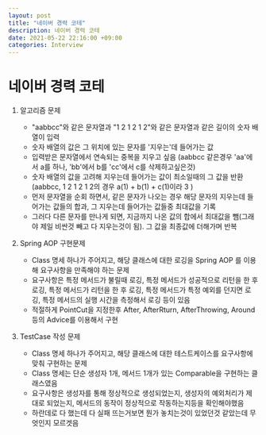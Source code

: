 ```yaml
---
layout: post
title: "네이버 경력 코테"
description: 네이버 경력 코테
date: 2021-05-22 22:16:00 +09:00
categories: Interview
---
```


# 네이버 경력 코테

1. 알고리즘 문제
    - "aabbcc"와 같은 문자열과 "1 2 1 2 1 2"와 같은 문자열과 같은 길이의 숫자 배열이 입력
    - 숫자 배열의 값은 그 위치에 있는 문자를 '지우는'데 들어가는 값
    - 입력받은 문자열에서 연속되는 중복을 지우고 싶음 (aabbcc 같은경우 'aa'에서 a를 하나, 'bb'에서 b를 'cc'에서 c를 삭제하고싶은것)
    - 숫자 배열의 값을 고려해 지우는데 들어가는 값이 최소일때의 그 값을 반환 (aabbcc, 1 2 1 2 1 2의 경우 a(1) + b(1) + c(1)이라 3 )
    - 먼저 문자열을 순회 하면서, 같은 문자가 나오는 경우 해당 문자의 지우는데 들어가는 값들의 합과, 그 지우는데 들어가는 값들중 최대값을 기록
    - 그러다 다른 문자를 만나게 되면, 지금까지 나온 값의 합에서 최대값을 뺌(그래야 제일 비싼것 빼고 다 지우는것이 됨). 그 값을 최종값에 더해가며 반복

2. Spring AOP 구현문제
    - Class 명세 하나가 주어지고, 해당 클래스에 대한 로깅을 Spring AOP 를 이용해 요구사항을 만족해야 하는 문제
    - 요구사항은 특정 메서드가 불릴때 로깅, 특정 메서드가 성공적으로 리턴을 한 후 로깅, 특정 메서드가 리턴을 한 후 로깅, 특정 메서드가 특정 예외를 던지면 로깅, 특정 메서드의 실행 시간을 측정해서 로깅 등이 있음
    - 적절하게 PointCut을 지정한후 After, AfterRturn, AfterThrowing, Around 등의 Advice를 이용해서 구현

3. TestCase 작성 문제
    - Class 명세 하나가 주어지고, 해당 클래스에 대한 테스트케이스를 요구사항에 맞춰 구현하는 문제
    - Class 명세는 단순 생성자 1개, 메서드 1개가 있는 Comparable을 구현하는 클래스였음
    - 요구사항은 생성자를 통해 정상적으로 생성되었는지, 생성자의 예외처리가 제대로 되었는지, 메서드의 동작이 정상적으로 작동하는지등을 확인해야했음
    - 하란데로 다 했는데 다 실패 뜨는거보면 뭔가 놓치는것이 있었던것 같았는데 무엇인지 모르겟음